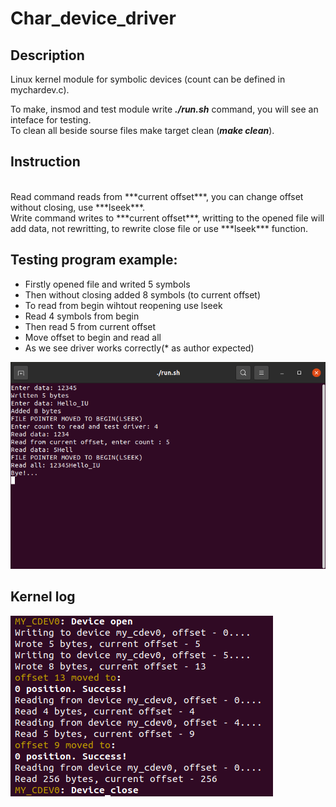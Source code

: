 # Char_device_driver

## Description

Linux kernel module for symbolic devices (count can be defined in mychardev.c).<br/>

To make, insmod and test module write ***./run.sh*** command, you will see an inteface for testing.<br/>
To clean all beside sourse files make target clean (***make clean***).<br/>

## Instruction
<br/>
Read command reads from ***current offset***, you can change offset without closing, use ***lseek***.<br/>
Write command writes to ***current offset***, writting to the opened file will add data, not rewritting, to rewrite close file or use ***lseek*** function.<br/>

## Testing program example:

- Firstly opened file and writed 5 symbols
- Then without closing added 8 symbols (to current offset)
- To read from begin wihtout reopening use lseek
- Read 4 symbols from begin
- Then read 5 from current offset
- Move offset to begin and read all
- As we see driver works correctly(* as author expected)

![Im1](./images/1.png)

## Kernel log
![Im2](./images/2.png)
